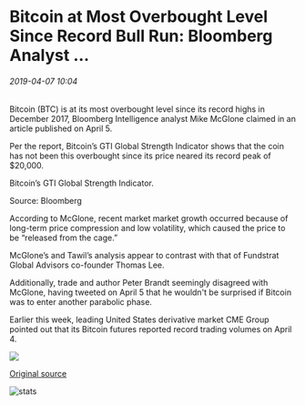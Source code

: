 # Bitcoin at Most Overbought Level Since Record Bull Run: Bloomberg Analyst ...

###### 2019-04-07 10:04

Bitcoin (BTC) is at its most overbought level since its record highs in December 2017, Bloomberg Intelligence analyst Mike McGlone claimed in an article published on April 5.

Per the report, Bitcoin’s GTI Global Strength Indicator shows that the coin has not been this overbought since its price neared its record peak of $20,000.

Bitcoin’s GTI Global Strength Indicator.

Source: Bloomberg

According to McGlone, recent market market growth occurred because of long-term price compression and low volatility, which caused the price to be “released from the cage.”

McGlone’s and Tawil’s analysis appear to contrast with that of Fundstrat Global Advisors co-founder Thomas Lee.

Additionally, trade and author Peter Brandt seemingly disagreed with McGlone, having tweeted on April 5 that he wouldn't be surprised if Bitcoin was to enter another parabolic phase.

Earlier this week, leading United States derivative market CME Group pointed out that its Bitcoin futures reported record trading volumes on April 4.

![](https://s3.cointelegraph.com/storage/uploads/view/e0564e6732f358391c670ca4995ab05a.png)

[Original source](https://cointelegraph.com/news/bitcoin-at-most-overbought-level-since-record-bull-run-bloomberg-analyst)

![stats](https://c.statcounter.com/11760860/0/a89fa40b/1/ "stats")